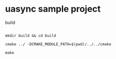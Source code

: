 # uasync sample project

build
```shell

mkdir build && cd build

cmake ../ -DCMAKE_MODULE_PATH=$(pwd)/../../cmake

make
```

